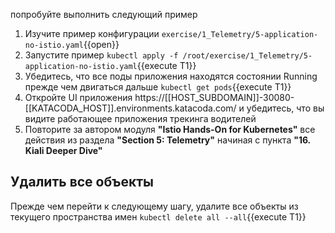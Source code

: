 попробуйте выполнить следующий пример

1. Изучите пример конфигурации `exercise/1_Telemetry/5-application-no-istio.yaml`{{open}}
1. Запустите пример `kubectl apply -f /root/exercise/1_Telemetry/5-application-no-istio.yaml`{{execute T1}}
1. Убедитесь, что все поды приложения находятся состоянии Running прежде чем двигаться дальше `kubectl get pods`{{execute T1}}
1. Откройте UI приложения https://[[HOST_SUBDOMAIN]]-30080-[[KATACODA_HOST]].environments.katacoda.com/ и убедитесь, что вы видите работающее приложения трекинга водителей
1. Повторите за автором модуля **"Istio Hands-On for Kubernetes"** все действия из раздела **"Section 5: Telemetry"** начиная с пункта **"16. Kiali Deeper Dive"**

## Удалить вcе объекты

Прежде чем перейти к следующему шагу, удалите все объекты из текущего пространства имен `kubectl delete all --all`{{execute T1}}